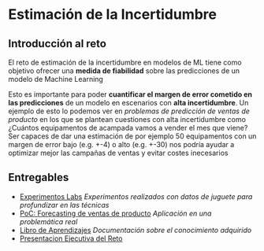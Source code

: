 
# Estimación de la Incertidumbre 

## Introducción al reto

El reto de estimación de la incertidumbre en modelos de ML tiene como objetivo ofrecer una **medida de fiabilidad** sobre las predicciones de un modelo de Machine Learning

Esto es importante para poder **cuantificar el margen de error cometido en las predicciones** de un modelo en escenarios con **alta incertidumbre**. Un ejemplo de esto lo podemos ver en *problemas de predicción de ventas de producto* en los que se plantean cuestiones con alta incertidumbre como ¿Cuántos equipamentos de acampada vamos a vender el mes que viene? Ser capaces de dar una estimación de por ejemplo 50 equipamentos con un margen de error bajo (e.g. +-4) o alto (e.g. +-30) nos podría ayudar a optimizar mejor las campañas de ventas y evitar costes inecesarios

## Entregables

* [Experimentos Labs](/labs_experiments) *Experimentos realizados con datos de juguete para profundizar en las técnicas*
* [PoC: Forecasting de ventas de producto](/poc_forecasting_uncertainty) *Aplicación en una problemática real*
* [Libro de Aprendizajes](/docs/README.md) *Documentación sobre el conocimiento adquirido*
* [Presentacion Ejecutiva del Reto](https://docs.google.com/presentation/d/1mRkL54FNAwC0YNSKmbeWWg-IJNR2ch6oCLktIXDMjfc) 

